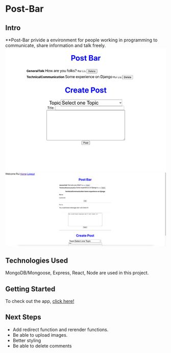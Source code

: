 # Post-Bar
## Intro
 
**Post-Bar privide a environment for people working in programming to communicate, share information and talk freely.
<br>
![alt text](public/img//1.png)
![alt text](public/img/2.png)
<br>

## Technologies Used
MongoDB/Mongoose, Express, React, Node are used in this project.

## Getting Started  
To check out the app, <a href="https://postbar.herokuapp.com/" target="_blank">click here!</a>

## Next Steps
- Add redirect function and rerender functions.
- Be able to upload images.
- Better styling
- Be able to delete comments
